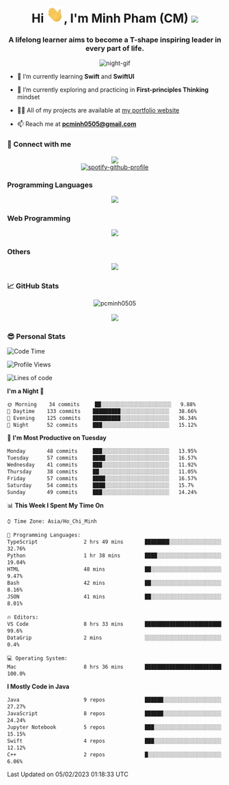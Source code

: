<h1 align="center">Hi <img src="https://raw.githubusercontent.com/ABSphreak/ABSphreak/master/gifs/Hi.gif" width="40px" />, I'm Minh Pham (CM) <img src="https://media.giphy.com/media/1ynCEtlgMPAeNAqdnu/giphy.gif" width="20px" /> </h1>
<h3 align="center">A lifelong learner aims to become a T-shape inspiring leader in every part of life.</h3>

<p align="center">
  <img src="https://media.giphy.com/media/xUA7bdpLxQhsSQdyog/giphy.gif" alt="night-gif" height="200em"/>
</p>

- 🌱 I’m currently learning **Swift** and **SwiftUI**

- 🔭 I’m currently exploring and practicing in **First-principles Thinking** mindset

- 👨‍💻 All of my projects are available at [my portfolio website](https://pcminh0505.vercel.app/)

- 📫 Reach me at **pcminh0505@gmail.com**


<h3 align="left">🧬 Connect with me</h3>
<p align="center">
<a href="https://linkedin.com/in/pcminh0505" target="blank"><img align="center" src="https://img.shields.io/badge/linkedin-%230077B5.svg?style=for-the-badge&logo=linkedin&logoColor=white" /></a>
<br/>
<a href="https://spotify-github-profile.vercel.app/api/view?uid=217d5ndg2rakxarcnspwomj7q&redirect=true">
  <img height="350em" src="https://spotify-github-profile.vercel.app/api/view?uid=217d5ndg2rakxarcnspwomj7q&cover_image=true&theme=default&bar_color_cover=true" alt="spotify-github-profile" />
</a>
</p>

<h3 align="left">Programming Languages</h3>
<p align="center">
  <a href="https://skillicons.dev">
    <img src="https://skillicons.dev/icons?i=js,ts,go,py,java,swift,solidity,c,cpp" />
  </a>
</p>

<h3 align="left">Web Programming</h3>
<p align="center">
  <a href="https://skillicons.dev">
    <img src="https://skillicons.dev/icons?i=html,css,bootstrap,react,nextjs,graphql,spring,postgres,vercel" />
  </a>
</p>

<h3 align="left">Others</h3>
<p align="center">
  <a href="https://skillicons.dev">
    <img src="https://skillicons.dev/icons?i=tensorflow,figma,aws,firebase,gcp,vscode,visualstudio,androidstudio,arduino" />
  </a>
</p>

<h3 align="left">📈 GitHub Stats</h3>

<p align="center">
<img height="180em" src="https://github-readme-stats.vercel.app/api?username=pcminh0505&count_private=true&show_icons=true&include_all_commits=true&theme=ayu-mirage&show_icons=true&locale=en" alt="pcminh0505" />
<br/><br/>
<img src="https://github-profile-trophy.vercel.app/?username=pcminh0505&theme=onedark&rank=SECRET,SSS,SS,S,AAA,AA,A&column=3" />
</p>

<h3 align="left">😎 Personal Stats</h3>

<!--START_SECTION:waka-->
![Code Time](http://img.shields.io/badge/Code%20Time-723%20hrs%2059%20mins-blue)

![Profile Views](http://img.shields.io/badge/Profile%20Views-5-blue)

![Lines of code](https://img.shields.io/badge/From%20Hello%20World%20I%27ve%20Written-649%20Thousand%20lines%20of%20code-blue)

**I'm a Night 🦉** 

```text
🌞 Morning    34 commits     ██░░░░░░░░░░░░░░░░░░░░░░░   9.88% 
🌆 Daytime    133 commits    █████████░░░░░░░░░░░░░░░░   38.66% 
🌃 Evening    125 commits    █████████░░░░░░░░░░░░░░░░   36.34% 
🌙 Night      52 commits     ███░░░░░░░░░░░░░░░░░░░░░░   15.12%

```
📅 **I'm Most Productive on Tuesday** 

```text
Monday       48 commits     ███░░░░░░░░░░░░░░░░░░░░░░   13.95% 
Tuesday      57 commits     ████░░░░░░░░░░░░░░░░░░░░░   16.57% 
Wednesday    41 commits     ███░░░░░░░░░░░░░░░░░░░░░░   11.92% 
Thursday     38 commits     ██░░░░░░░░░░░░░░░░░░░░░░░   11.05% 
Friday       57 commits     ████░░░░░░░░░░░░░░░░░░░░░   16.57% 
Saturday     54 commits     ████░░░░░░░░░░░░░░░░░░░░░   15.7% 
Sunday       49 commits     ███░░░░░░░░░░░░░░░░░░░░░░   14.24%

```


📊 **This Week I Spent My Time On** 

```text
⌚︎ Time Zone: Asia/Ho_Chi_Minh

💬 Programming Languages: 
TypeScript               2 hrs 49 mins       ████████░░░░░░░░░░░░░░░░░   32.76% 
Python                   1 hr 38 mins        ████░░░░░░░░░░░░░░░░░░░░░   19.04% 
HTML                     48 mins             ██░░░░░░░░░░░░░░░░░░░░░░░   9.47% 
Bash                     42 mins             ██░░░░░░░░░░░░░░░░░░░░░░░   8.16% 
JSON                     41 mins             ██░░░░░░░░░░░░░░░░░░░░░░░   8.01%

🔥 Editors: 
VS Code                  8 hrs 33 mins       █████████████████████████   99.6% 
DataGrip                 2 mins              ░░░░░░░░░░░░░░░░░░░░░░░░░   0.4%

💻 Operating System: 
Mac                      8 hrs 36 mins       █████████████████████████   100.0%

```

**I Mostly Code in Java** 

```text
Java                     9 repos             ██████░░░░░░░░░░░░░░░░░░░   27.27% 
JavaScript               8 repos             ██████░░░░░░░░░░░░░░░░░░░   24.24% 
Jupyter Notebook         5 repos             ███░░░░░░░░░░░░░░░░░░░░░░   15.15% 
Swift                    4 repos             ███░░░░░░░░░░░░░░░░░░░░░░   12.12% 
C++                      2 repos             █░░░░░░░░░░░░░░░░░░░░░░░░   6.06%

```



 Last Updated on 05/02/2023 01:18:33 UTC
<!--END_SECTION:waka-->

